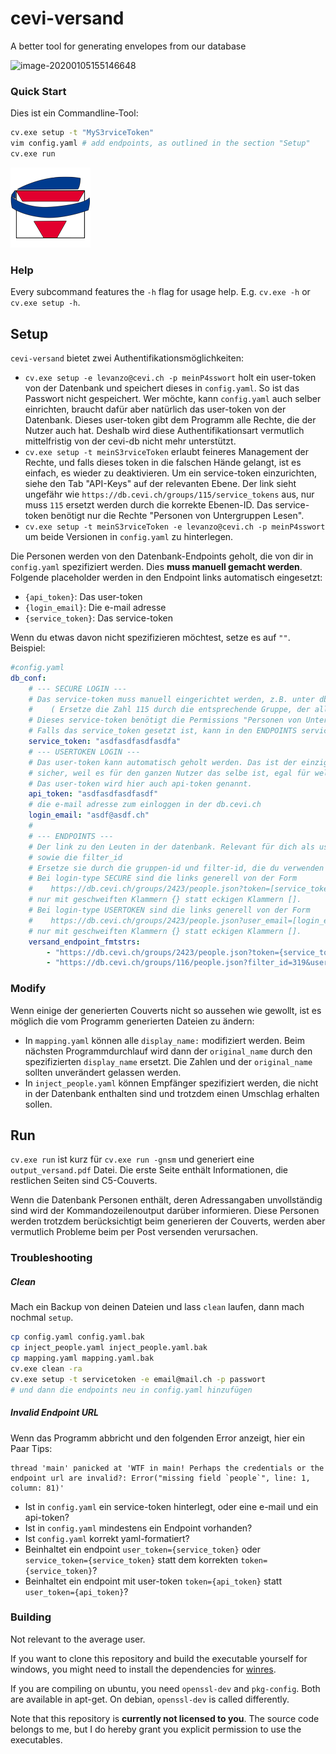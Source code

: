 # cevi-versand
A better tool for generating envelopes from our database

![image-20200105155146648](N:\Files\projects\cevi-versand\ui_\exampleEnvelope.png)

### Quick Start

Dies ist ein Commandline-Tool:

```bash
cv.exe setup -t "MyS3rviceToken"
vim config.yaml # add endpoints, as outlined in the section "Setup"
cv.exe run
```
![icon](./ui_/icon_small.png)
### Help

Every subcommand features the `-h` flag for usage help. E.g. `cv.exe -h` or `cv.exe setup -h`.

## Setup

`cevi-versand` bietet zwei Authentifikationsmöglichkeiten:

* `cv.exe setup -e levanzo@cevi.ch -p meinP4sswort` holt ein user-token von der Datenbank und speichert dieses in `config.yaml`. So ist das Passwort nicht gespeichert. Wer möchte, kann `config.yaml` auch selber einrichten, braucht dafür aber natürlich das user-token von der Datenbank.
  Dieses user-token gibt dem Programm alle Rechte, die der Nutzer auch hat. Deshalb wird diese Authentifikationsart vermutlich mittelfristig von der cevi-db nicht mehr unterstützt.
* `cv.exe setup -t meinS3rviceToken` erlaubt feineres Management der Rechte, und falls dieses token in die falschen Hände gelangt, ist es einfach, es wieder zu deaktivieren.
  Um ein service-token einzurichten, siehe den Tab "API-Keys" auf der relevanten Ebene. Der link sieht ungefähr wie `https://db.cevi.ch/groups/115/service_tokens` aus, nur muss `115` ersetzt werden durch die korrekte Ebenen-ID.
  Das service-token benötigt nur die Rechte "Personen von Untergruppen Lesen".
* `cv.exe setup -t meinS3rviceToken -e levanzo@cevi.ch -p meinP4sswort`
  um beide Versionen in `config.yaml` zu hinterlegen.

Die Personen werden von den Datenbank-Endpoints geholt, die von dir in `config.yaml` spezifiziert werden. Dies **muss manuell gemacht werden**.
Folgende placeholder werden in den Endpoint links automatisch eingesetzt:

* `{api_token}`: Das user-token
* `{login_email}`: Die e-mail adresse
* `{service_token}`: Das service-token

Wenn du etwas davon nicht spezifizieren möchtest, setze es auf `""`.
Beispiel:

```yaml
#config.yaml
db_conf:
    # --- SECURE LOGIN ---
    # Das service-token muss manuell eingerichtet werden, z.B. unter db.cevi.ch/groups/115/service_tokens
    #    ( Ersetze die Zahl 115 durch die entsprechende Gruppe, der alle endpoint Gruppen untergeordnet sind )
    # Dieses service-token benötigt die Permissions "Personen von Untergruppen"
    # Falls das service_token gesetzt ist, kann in den ENDPOINTS service_token als placeholder verwendet werden.
    service_token: "asdfasdfasdfasdfa"
    # --- USERTOKEN LOGIN ---
    # Das user-token kann automatisch geholt werden. Das ist der einzige Vorteil davon. Dafür ist es weniger
    # sicher, weil es für den ganzen Nutzer das selbe ist, egal für welche Anwendung.
    # Das user-token wird hier auch api-token genannt.
    api_token: "asdfasdfasdfasdf"
    # die e-mail adresse zum einloggen in der db.cevi.ch
    login_email: "asdf@asdf.ch"
    # 
    # --- ENDPOINTS ---
    # Der link zu den Leuten in der datenbank. Relevant für dich als user sind nur die Zahlen für die gruppen,
    # sowie die filter_id
    # Ersetze sie durch die gruppen-id und filter-id, die du verwenden möchtest.
    # Bei login-type SECURE sind die links generell von der Form
    #    https://db.cevi.ch/groups/2423/people.json?token=[service_token]
    # nur mit geschweiften Klammern {} statt eckigen Klammern [].
    # Bei login-type USERTOKEN sind die links generell von der Form
    #    https://db.cevi.ch/groups/2423/people.json?user_email=[login_email]&user_token=[api_token]
    # nur mit geschweiften Klammern {} statt eckigen Klammern [].
    versand_endpoint_fmtstrs:
        - "https://db.cevi.ch/groups/2423/people.json?token={service_token}"
        - "https://db.cevi.ch/groups/116/people.json?filter_id=319&user_email={login_email}&user_token={api_token}"

```

### Modify

Wenn einige der generierten Couverts nicht so aussehen wie gewollt, ist es möglich die vom Programm generierten Dateien zu ändern:

* In `mapping.yaml` können alle `display_name:` modifiziert werden. Beim nächsten Programmdurchlauf wird dann der `original_name` durch den spezifizierten `display_name` ersetzt. Die Zahlen und der `original_name` sollten unverändert gelassen werden.
* In `inject_people.yaml` können Empfänger spezifiziert werden, die nicht in der Datenbank enthalten sind und trotzdem einen Umschlag erhalten sollen.

## Run

`cv.exe run` ist kurz für `cv.exe run -gnsm` und generiert eine `output_versand.pdf` Datei. Die erste Seite enthält Informationen, die restlichen Seiten sind C5-Couverts.

Wenn die Datenbank Personen enthält, deren Adressangaben unvollständig sind wird der Kommandozeilenoutput darüber informieren. Diese Personen werden trotzdem berücksichtigt beim generieren der Couverts, werden aber vermutlich Probleme beim per Post versenden verursachen.

### Troubleshooting

##### Clean

Mach ein Backup von deinen Dateien und lass `clean` laufen, dann mach nochmal `setup`.

```bash
cp config.yaml config.yaml.bak
cp inject_people.yaml inject_people.yaml.bak
cp mapping.yaml mapping.yaml.bak
cv.exe clean -ra
cv.exe setup -t servicetoken -e email@mail.ch -p passwort
# und dann die endpoints neu in config.yaml hinzufügen
```

##### Invalid Endpoint URL

Wenn das Programm abbricht und den folgenden Error anzeigt, hier ein Paar Tips:

```
thread 'main' panicked at 'WTF in main! Perhaps the credentials or the endpoint url are invalid?: Error("missing field `people`", line: 1, column: 81)'
```

* Ist in `config.yaml` ein service-token hinterlegt, oder eine e-mail und ein api-token?
* Ist in `config.yaml` mindestens ein Endpoint vorhanden?
* Ist `config.yaml` korrekt yaml-formatiert?
* Beinhaltet ein endpoint `user_token={service_token}` oder `service_token={service_token}` statt dem korrekten `token={service_token}`? 
* Beinhaltet ein endpoint mit user-token `token={api_token}` statt `user_token={api_token}`?



### Building

Not relevant to the average user.

If you want to clone this repository and build the executable yourself for windows, you might need to install the dependencies for [winres](https://github.com/mxre/winres).

If you are compiling on ubuntu, you need `openssl-dev` and `pkg-config`. Both are available in apt-get. On debian, `openssl-dev` is called differently.

Note that this repository is **currently not licensed to you**. The source code belongs to me, but I do hereby grant you explicit permission to use the executables.